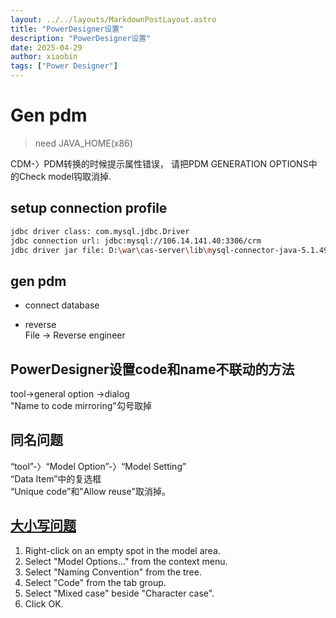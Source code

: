 ```yaml
---
layout: ../../layouts/MarkdownPostLayout.astro
title: "PowerDesigner设置"
description: "PowerDesigner设置"
date: 2025-04-29
author: xiaobin
tags: ["Power Designer"]
---
```


# Gen pdm
> need JAVA_HOME(x86)

CDM-〉PDM转换的时候提示属性错误，
请把PDM GENERATION OPTIONS中的Check model钩取消掉.

## setup connection profile
```bash
jdbc driver class: com.mysql.jdbc.Driver
jdbc connection url: jdbc:mysql://106.14.141.40:3306/crm
jdbc driver jar file: D:\war\cas-server\lib\mysql-connector-java-5.1.49.jar
```

## gen pdm
- connect database
  
- reverse    
File -> Reverse engineer


## PowerDesigner设置code和name不联动的方法
tool->general option ->dialog    
"Name to code mirroring"勾号取掉

## 同名问题
“tool”-〉“Model Option”-〉“Model Setting”    
“Data Item”中的复选框    
“Unique code”和"Allow reuse"取消掉。

## [大小写问题](https://stackoverflow.com/questions/1174183/powerdesigner-prevent-db-name-to-be-uppercase-in-generated-sql)
1) Right-click on an empty spot in the model area.
2) Select "Model Options..." from the context menu.
3) Select "Naming Convention" from the tree.
4) Select "Code" from the tab group.
5) Select "Mixed case" beside "Character case".
6) Click OK.
